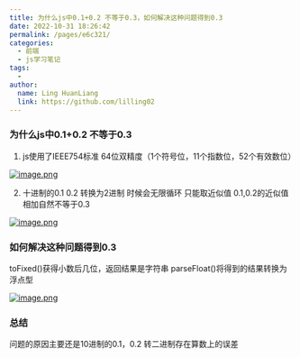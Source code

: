 ```yaml
---
title: 为什么js中0.1+0.2 不等于0.3，如何解决这种问题得到0.3
date: 2022-10-31 18:26:42
permalink: /pages/e6c321/
categories:
  - 前端
  - js学习笔记
tags:
  - 
author: 
  name: Ling HuanLiang
  link: https://github.com/lilling02
---
```


### 为什么js中0.1+0.2 不等于0.3

1. js使用了IEEE754标准
64位双精度（1个符号位，11个指数位，52个有效数位）

[![image.png](https://i.postimg.cc/44hpdhh2/image.png)](https://postimg.cc/9zCDg0by)

2. 十进制的0.1 0.2 转换为2进制 时候会无限循环 只能取近似值
0.1,0.2的近似值相加自然不等于0.3

[![image.png](https://i.postimg.cc/R0Kzhd4V/image.png)](https://postimg.cc/zLzQPny9)

### 如何解决这种问题得到0.3

toFixed()获得小数后几位，返回结果是字符串
parseFloat()将得到的结果转换为浮点型

[![image.png](https://i.postimg.cc/CxYF89rn/image.png)](https://postimg.cc/LnCKKQpm)

### 总结

问题的原因主要还是10进制的0.1，0.2 转二进制存在算数上的误差
